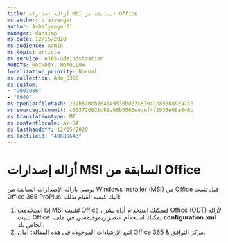 ```yaml
---
title: أزاله إصدارات MSI السابقة من Office
ms.author: v-aiyengar
author: AshaIyengar21
manager: dansimp
ms.date: 12/15/2020
ms.audience: Admin
ms.topic: article
ms.service: o365-administration
ROBOTS: NOINDEX, NOFOLLOW
localization_priority: Normal
ms.collection: Adm_O365
ms.custom:
- "9003886"
- "6940"
ms.openlocfilehash: 26ab610cb204149536bd23c830a1b8558892a7c0
ms.sourcegitcommit: c033720921cb9a06b9560eedef4f1935e69a846b
ms.translationtype: MT
ms.contentlocale: ar-SA
ms.lasthandoff: 12/15/2020
ms.locfileid: "49680643"
---
```

# <a name="remove-prior-msi-versions-of-office"></a>أزاله إصدارات MSI السابقة من Office

نوصي بازاله الإصدارات السابقة من Windows Installer (MSI) من Office قبل تثبيت Office 365 ProPlus. اليك كيفيه القيام بذلك:

1. إذا استخدمت MSI لتثبيت Office ، فيمكنك استخدام أداه نشر Office (ODT) لأزاله تثبيت Office. يمكنك استخدام عنصر ريموفيمسي في ملف **configuration.xml** الخاص بك.
1. اتبع الإرشادات الموجودة في هذه المقالة: [أمان Office 365 & مركز التوافق.](https://go.microsoft.com/fwlink/p/?linkid=2077143)